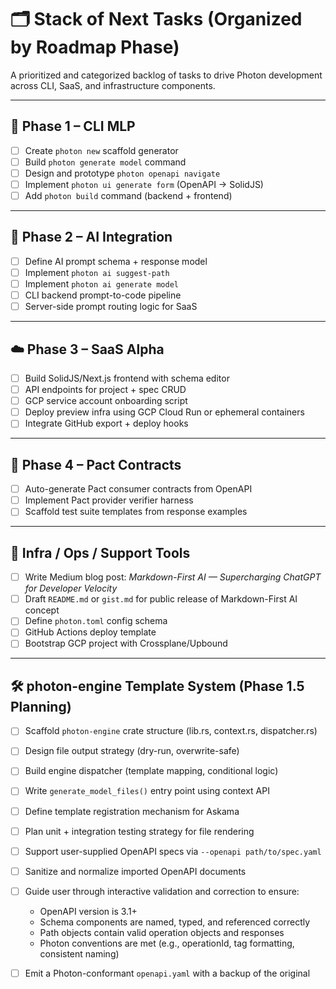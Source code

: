 # 🗂️ Stack of Next Tasks (Organized by Roadmap Phase)

A prioritized and categorized backlog of tasks to drive Photon development across CLI, SaaS, and infrastructure components.

---

## 🚧 Phase 1 – CLI MLP

- [ ] Create `photon new` scaffold generator
- [ ] Build `photon generate model` command
- [ ] Design and prototype `photon openapi navigate`
- [ ] Implement `photon ui generate form` (OpenAPI → SolidJS)
- [ ] Add `photon build` command (backend + frontend)

---

## 🧠 Phase 2 – AI Integration

- [ ] Define AI prompt schema + response model
- [ ] Implement `photon ai suggest-path`
- [ ] Implement `photon ai generate model`
- [ ] CLI backend prompt-to-code pipeline
- [ ] Server-side prompt routing logic for SaaS

---

## ☁️ Phase 3 – SaaS Alpha

- [ ] Build SolidJS/Next.js frontend with schema editor
- [ ] API endpoints for project + spec CRUD
- [ ] GCP service account onboarding script
- [ ] Deploy preview infra using GCP Cloud Run or ephemeral containers
- [ ] Integrate GitHub export + deploy hooks

---

## 🔬 Phase 4 – Pact Contracts

- [ ] Auto-generate Pact consumer contracts from OpenAPI
- [ ] Implement Pact provider verifier harness
- [ ] Scaffold test suite templates from response examples

---

## 🧰 Infra / Ops / Support Tools

- [ ] Write Medium blog post: *Markdown-First AI — Supercharging ChatGPT for Developer Velocity*
- [ ] Draft `README.md` or `gist.md` for public release of Markdown-First AI concept
- [ ] Define `photon.toml` config schema
- [ ] GitHub Actions deploy template
- [ ] Bootstrap GCP project with Crossplane/Upbound

---

## 🛠️ photon-engine Template System (Phase 1.5 Planning)

- [ ] Scaffold `photon-engine` crate structure (lib.rs, context.rs, dispatcher.rs)
- [ ] Design file output strategy (dry-run, overwrite-safe)
- [ ] Build engine dispatcher (template mapping, conditional logic)
- [ ] Write `generate_model_files()` entry point using context API
- [ ] Define template registration mechanism for Askama
- [ ] Plan unit + integration testing strategy for file rendering

- [ ] Support user-supplied OpenAPI specs via `--openapi path/to/spec.yaml`
- [ ] Sanitize and normalize imported OpenAPI documents
- [ ] Guide user through interactive validation and correction to ensure:
    - OpenAPI version is 3.1+
    - Schema components are named, typed, and referenced correctly
    - Path objects contain valid operation objects and responses
    - Photon conventions are met (e.g., operationId, tag formatting, consistent naming)
- [ ] Emit a Photon-conformant `openapi.yaml` with a backup of the original
